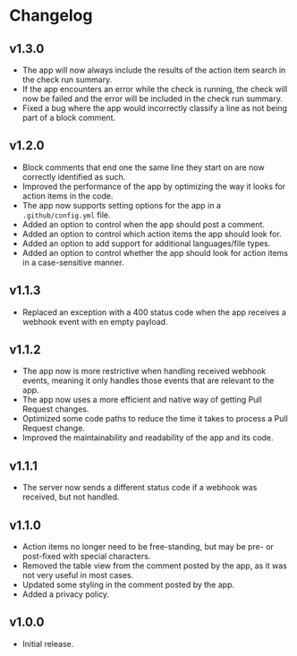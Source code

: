# Changelog

## v1.3.0

<!--Releasenotes start-->
- The app will now always include the results of the action item search in the check run summary.
- If the app encounters an error while the check is running, the check will now be failed and the error will be included in the check run summary.
- Fixed a bug where the app would incorrectly classify a line as not being part of a block comment.
<!--Releasenotes end-->

## v1.2.0

- Block comments that end one the same line they start on are now correctly identified as such.
- Improved the performance of the app by optimizing the way it looks for action items in the code.
- The app now supports setting options for the app in a `.github/config.yml` file.
- Added an option to control when the app should post a comment.
- Added an option to control which action items the app should look for.
- Added an option to add support for additional languages/file types.
- Added an option to control whether the app should look for action items in a case-sensitive manner.

## v1.1.3

- Replaced an exception with a 400 status code when the app receives a webhook event with en empty payload.

## v1.1.2

- The app now is more restrictive when handling received webhook events, meaning it only handles those events that are relevant to the app.
- The app now uses a more efficient and native way of getting Pull Request changes.
- Optimized some code paths to reduce the time it takes to process a Pull Request change.
- Improved the maintainability and readability of the app and its code.

## v1.1.1

- The server now sends a different status code if a webhook was received, but not handled.

## v1.1.0

- Action items no longer need to be free-standing, but may be pre- or post-fixed with special characters.
- Removed the table view from the comment posted by the app, as it was not very useful in most cases.
- Updated some styling in the comment posted by the app.
- Added a privacy policy.


## v1.0.0

- Initial release.
